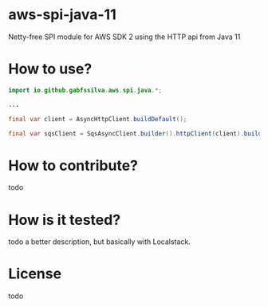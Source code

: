 # aws-spi-java-11
Netty-free SPI module for AWS SDK 2 using the HTTP api from Java 11

# How to use?

```java
import io.github.gabfssilva.aws.spi.java.*;

...

final var client = AsyncHttpClient.buildDefault();

final var sqsClient = SqsAsyncClient.builder().httpClient(client).build();
```

# How to contribute?

todo

# How is it tested?

todo a better description, but basically with Localstack.

# License

todo